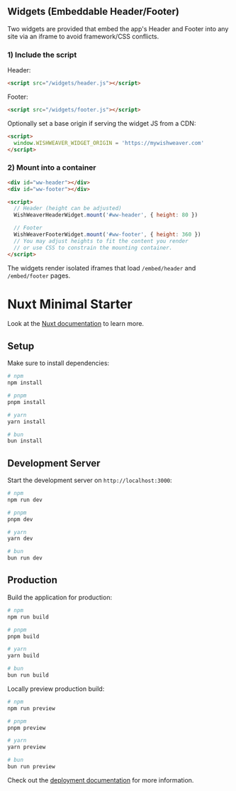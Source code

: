 ## Widgets (Embeddable Header/Footer)

Two widgets are provided that embed the app's Header and Footer into any site via an iframe to avoid framework/CSS conflicts.

### 1) Include the script

Header:

```html
<script src="/widgets/header.js"></script>
```

Footer:

```html
<script src="/widgets/footer.js"></script>
```

Optionally set a base origin if serving the widget JS from a CDN:

```html
<script>
  window.WISHWEAVER_WIDGET_ORIGIN = 'https://mywishweaver.com'
</script>
```

### 2) Mount into a container

```html
<div id="ww-header"></div>
<div id="ww-footer"></div>

<script>
  // Header (height can be adjusted)
  WishWeaverHeaderWidget.mount('#ww-header', { height: 80 })

  // Footer
  WishWeaverFooterWidget.mount('#ww-footer', { height: 360 })
  // You may adjust heights to fit the content you render
  // or use CSS to constrain the mounting container.
</script>
```

The widgets render isolated iframes that load `/embed/header` and `/embed/footer` pages.

# Nuxt Minimal Starter

Look at the [Nuxt documentation](https://nuxt.com/docs/getting-started/introduction) to learn more.

## Setup

Make sure to install dependencies:

```bash
# npm
npm install

# pnpm
pnpm install

# yarn
yarn install

# bun
bun install
```

## Development Server

Start the development server on `http://localhost:3000`:

```bash
# npm
npm run dev

# pnpm
pnpm dev

# yarn
yarn dev

# bun
bun run dev
```

## Production

Build the application for production:

```bash
# npm
npm run build

# pnpm
pnpm build

# yarn
yarn build

# bun
bun run build
```

Locally preview production build:

```bash
# npm
npm run preview

# pnpm
pnpm preview

# yarn
yarn preview

# bun
bun run preview
```

Check out the [deployment documentation](https://nuxt.com/docs/getting-started/deployment) for more information.
